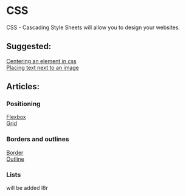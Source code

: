 # CSS
CSS - Cascading Style Sheets will allow you to design your websites.

## Suggested:
[Centering an element in css](/css/center.html)     
[Placing text next to an image](/css/imageandtext.html)

## Articles:

### Positioning
[Flexbox](flexbox.html)  
[Grid](grid.html)  

### Borders and outlines
[Border](border.html)  
[Outline](outline.html)  

### Lists
will be added l8r
